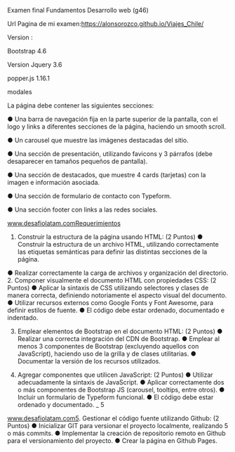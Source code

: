 Examen final Fundamentos Desarrollo web (g46)


Url Pagina de mi examen:https://alonsorozco.github.io/Viajes_Chile/


Version :

Bootstrap 4.6

Version Jquery 3.6

popper.js 1.16.1

modales



La página debe contener las siguientes secciones:


● Una barra de navegación fija en la parte superior de la pantalla, con el logo y links a
diferentes secciones de la página, haciendo un smooth scroll.

● Un carousel que muestre las imágenes destacadas del sitio.

● Una sección de presentación, utilizando favicons y 3 párrafos (debe desaparecer en
tamaños pequeños de pantalla).

● Una sección de destacados, que muestre 4 cards (tarjetas) con la imagen e
información asociada.

● Una sección de formulario de contacto con Typeform.

● Una sección footer con links a las redes sociales.



www.desafiolatam.comRequerimientos
1. Construir la estructura de la página usando HTML: (2 Puntos)
● Construir la estructura de un archivo HTML, utilizando correctamente las
etiquetas semánticas para definir las distintas secciones de la página.

● Realizar correctamente la carga de archivos y organización del directorio.
2. Componer visualmente el documento HTML con propiedades CSS: (2 Puntos)
● Aplicar la sintaxis de CSS utilizando selectores y clases de manera correcta,
definiendo notoriamente el aspecto visual del documento.
● Utilizar recursos externos como Google Fonts y Font Awesome, para definir
estilos de fuente.
● El código debe estar ordenado, documentado e indentado.

3. Emplear elementos de Bootstrap en el documento HTML: (2 Puntos)
● Realizar una correcta integración del CDN de Bootstrap.
● Emplear al menos 3 componentes de Bootstrap (excluyendo aquellos con
JavaScript), haciendo uso de la grilla y de clases utilitarias.
● Documentar la versión de los recursos utilizados.

4. Agregar componentes que utilicen JavaScript: (2 Puntos)
● Utilizar adecuadamente la sintaxis de JavaScript.
● Aplicar correctamente dos o más componentes de Bootstrap JS (carousel,
tooltips, entre otros).
● Incluir un formulario de Typeform funcional.
● El código debe estar ordenado y documentado.
_ 5

www.desafiolatam.com5. Gestionar el código fuente utilizando Github: (2 Puntos)
● Inicializar GIT para versionar el proyecto localmente, realizando 5 o más
commits.
● Implementar la creación de repositorio remoto en Github para el
versionamiento del proyecto.
● Crear la página en Github Pages.